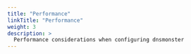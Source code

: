 ```yaml
---
title: "Performance"
linkTitle: "Performance"
weight: 3
description: >
  Performance considerations when configuring dnsmonster
---
```




